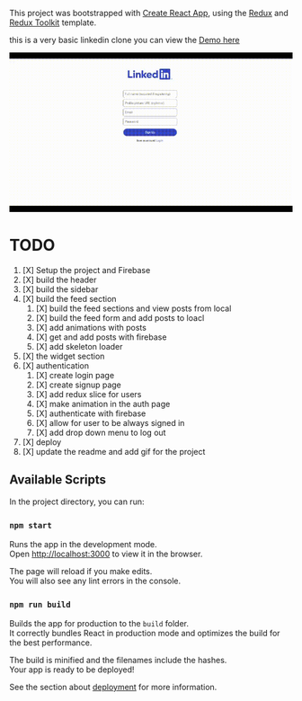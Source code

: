 This project was bootstrapped with [Create React App](https://github.com/facebook/create-react-app), using the [Redux](https://redux.js.org/) and [Redux Toolkit](https://redux-toolkit.js.org/) template.

this is a very basic linkedin clone  you can view the [Demo here](https://linkedin-clone-7786b.web.app/)

![Alt Text](public/demo.gif)




# TODO

1. [X] Setup the project and Firebase 
2. [X] build the header
3. [X] build the sidebar
4. [X] build the feed section
    1.  [X] build the feed sections and view posts from local
    2. [X] build the feed form and add posts to loacl
    3. [X] add animations with posts
    4. [X] get and add posts with firebase 
    5. [X] add skeleton loader
5. [X] the widget section
6. [X] authentication
    1. [X] create login page
    2. [X] create signup page
    3. [X] add redux slice for users
    4. [X] make animation in the auth page
    5. [X] authenticate with firebase
    6. [X] allow for user to be always signed in
    7. [X] add drop down menu to log out
7. [X] deploy 
8. [X] update the readme and add gif for the project




## Available Scripts

In the project directory, you can run:

### `npm start`

Runs the app in the development mode.<br />
Open [http://localhost:3000](http://localhost:3000) to view it in the browser.

The page will reload if you make edits.<br />
You will also see any lint errors in the console.

### `npm run build`

Builds the app for production to the `build` folder.<br />
It correctly bundles React in production mode and optimizes the build for the best performance.

The build is minified and the filenames include the hashes.<br />
Your app is ready to be deployed!

See the section about [deployment](https://facebook.github.io/create-react-app/docs/deployment) for more information.

